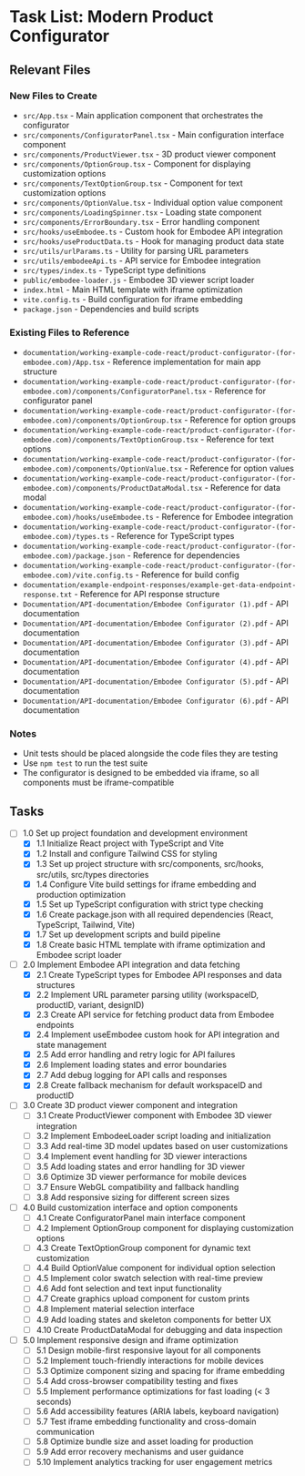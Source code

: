 # Task List: Modern Product Configurator

## Relevant Files

### New Files to Create
- `src/App.tsx` - Main application component that orchestrates the configurator
- `src/components/ConfiguratorPanel.tsx` - Main configuration interface component
- `src/components/ProductViewer.tsx` - 3D product viewer component
- `src/components/OptionGroup.tsx` - Component for displaying customization options
- `src/components/TextOptionGroup.tsx` - Component for text customization options
- `src/components/OptionValue.tsx` - Individual option value component
- `src/components/LoadingSpinner.tsx` - Loading state component
- `src/components/ErrorBoundary.tsx` - Error handling component
- `src/hooks/useEmbodee.ts` - Custom hook for Embodee API integration
- `src/hooks/useProductData.ts` - Hook for managing product data state
- `src/utils/urlParams.ts` - Utility for parsing URL parameters
- `src/utils/embodeeApi.ts` - API service for Embodee integration
- `src/types/index.ts` - TypeScript type definitions
- `public/embodee-loader.js` - Embodee 3D viewer script loader
- `index.html` - Main HTML template with iframe optimization
- `vite.config.ts` - Build configuration for iframe embedding
- `package.json` - Dependencies and build scripts

### Existing Files to Reference
- `documentation/working-example-code-react/product-configurator-(for-embodee.com)/App.tsx` - Reference implementation for main app structure
- `documentation/working-example-code-react/product-configurator-(for-embodee.com)/components/ConfiguratorPanel.tsx` - Reference for configurator panel
- `documentation/working-example-code-react/product-configurator-(for-embodee.com)/components/OptionGroup.tsx` - Reference for option groups
- `documentation/working-example-code-react/product-configurator-(for-embodee.com)/components/TextOptionGroup.tsx` - Reference for text options
- `documentation/working-example-code-react/product-configurator-(for-embodee.com)/components/OptionValue.tsx` - Reference for option values
- `documentation/working-example-code-react/product-configurator-(for-embodee.com)/components/ProductDataModal.tsx` - Reference for data modal
- `documentation/working-example-code-react/product-configurator-(for-embodee.com)/hooks/useEmbodee.ts` - Reference for Embodee integration
- `documentation/working-example-code-react/product-configurator-(for-embodee.com)/types.ts` - Reference for TypeScript types
- `documentation/working-example-code-react/product-configurator-(for-embodee.com)/package.json` - Reference for dependencies
- `documentation/working-example-code-react/product-configurator-(for-embodee.com)/vite.config.ts` - Reference for build config
- `documentation/example-endpoint-responses/example-get-data-endpoint-response.txt` - Reference for API response structure
- `Documentation/API-documentation/Embodee Configurator (1).pdf` - API documentation
- `Documentation/API-documentation/Embodee Configurator (2).pdf` - API documentation
- `Documentation/API-documentation/Embodee Configurator (3).pdf` - API documentation
- `Documentation/API-documentation/Embodee Configurator (4).pdf` - API documentation
- `Documentation/API-documentation/Embodee Configurator (5).pdf` - API documentation
- `Documentation/API-documentation/Embodee Configurator (6).pdf` - API documentation

### Notes

- Unit tests should be placed alongside the code files they are testing
- Use `npm test` to run the test suite
- The configurator is designed to be embedded via iframe, so all components must be iframe-compatible

## Tasks

- [ ] 1.0 Set up project foundation and development environment
  - [x] 1.1 Initialize React project with TypeScript and Vite
  - [x] 1.2 Install and configure Tailwind CSS for styling
  - [x] 1.3 Set up project structure with src/components, src/hooks, src/utils, src/types directories
  - [x] 1.4 Configure Vite build settings for iframe embedding and production optimization
  - [x] 1.5 Set up TypeScript configuration with strict type checking
  - [x] 1.6 Create package.json with all required dependencies (React, TypeScript, Tailwind, Vite)
  - [x] 1.7 Set up development scripts and build pipeline
  - [x] 1.8 Create basic HTML template with iframe optimization and Embodee script loader

- [ ] 2.0 Implement Embodee API integration and data fetching
  - [x] 2.1 Create TypeScript types for Embodee API responses and data structures
  - [x] 2.2 Implement URL parameter parsing utility (workspaceID, productID, variant, designID)
  - [x] 2.3 Create API service for fetching product data from Embodee endpoints
  - [x] 2.4 Implement useEmbodee custom hook for API integration and state management
  - [x] 2.5 Add error handling and retry logic for API failures
  - [x] 2.6 Implement loading states and error boundaries
  - [x] 2.7 Add debug logging for API calls and responses
  - [x] 2.8 Create fallback mechanism for default workspaceID and productID

- [ ] 3.0 Create 3D product viewer component and integration
  - [ ] 3.1 Create ProductViewer component with Embodee 3D viewer integration
  - [ ] 3.2 Implement EmbodeeLoader script loading and initialization
  - [ ] 3.3 Add real-time 3D model updates based on user customizations
  - [ ] 3.4 Implement event handling for 3D viewer interactions
  - [ ] 3.5 Add loading states and error handling for 3D viewer
  - [ ] 3.6 Optimize 3D viewer performance for mobile devices
  - [ ] 3.7 Ensure WebGL compatibility and fallback handling
  - [ ] 3.8 Add responsive sizing for different screen sizes

- [ ] 4.0 Build customization interface and option components
  - [ ] 4.1 Create ConfiguratorPanel main interface component
  - [ ] 4.2 Implement OptionGroup component for displaying customization options
  - [ ] 4.3 Create TextOptionGroup component for dynamic text customization
  - [ ] 4.4 Build OptionValue component for individual option selection
  - [ ] 4.5 Implement color swatch selection with real-time preview
  - [ ] 4.6 Add font selection and text input functionality
  - [ ] 4.7 Create graphics upload component for custom prints
  - [ ] 4.8 Implement material selection interface
  - [ ] 4.9 Add loading states and skeleton components for better UX
  - [ ] 4.10 Create ProductDataModal for debugging and data inspection

- [ ] 5.0 Implement responsive design and iframe optimization
  - [ ] 5.1 Design mobile-first responsive layout for all components
  - [ ] 5.2 Implement touch-friendly interactions for mobile devices
  - [ ] 5.3 Optimize component sizing and spacing for iframe embedding
  - [ ] 5.4 Add cross-browser compatibility testing and fixes
  - [ ] 5.5 Implement performance optimizations for fast loading (< 3 seconds)
  - [ ] 5.6 Add accessibility features (ARIA labels, keyboard navigation)
  - [ ] 5.7 Test iframe embedding functionality and cross-domain communication
  - [ ] 5.8 Optimize bundle size and asset loading for production
  - [ ] 5.9 Add error recovery mechanisms and user guidance
  - [ ] 5.10 Implement analytics tracking for user engagement metrics
